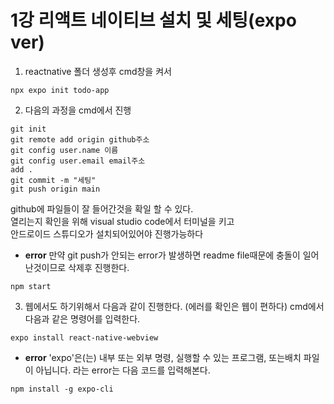 # 1강 리액트 네이티브 설치 및 세팅(expo ver)
1. reactnative 폴더 생성후 cmd창을 켜서
```
npx expo init todo-app
```
2. 다음의 과정을 cmd에서 진행
```
git init
git remote add origin github주소
git config user.name 이름
git config user.email email주소
add .
git commit -m "세팅"
git push origin main
```
github에 파일들이 잘 들어간것을 확일 할 수 있다.<br>
열리는지 확인을 위해 visual studio code에서 터미널을 키고 <br>
안드로이드 스튜디오가 설치되어있어야 진행가능하다 <br>
- **error** 만약 git push가 안되는 error가 발생하면 readme file때문에 충돌이 일어난것이므로 삭제후 진행한다.
  
```
npm start
```
3. 웹에서도 하기위해서 다음과 같이 진행한다. (에러를 확인은 웹이 편하다)
cmd에서 다음과 같은 명령어를 입력한다.
```
expo install react-native-webview
``` 
- **error** 'expo'은(는) 내부 또는 외부 명령, 실행할 수 있는 프로그램, 또는배치 파일이 아닙니다. 라는 error는 다음 코드를 입력해본다.
```
npm install -g expo-cli
```
